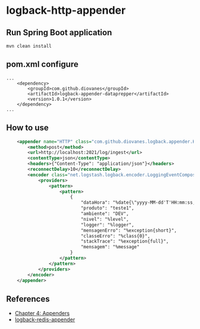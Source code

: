 # logback-http-appender

## Run Spring Boot application
```
mvn clean install
```

## pom.xml configure
```
...
    <dependency>
        <groupId>com.github.diovanes</groupId>
        <artifactId>logback-appender-dataprepper</artifactId>
        <version>1.0.1</version>
    </dependency>
...
```

## How to use

```xml
    <appender name="HTTP" class="com.github.diovanes.logback.appender.HttpJsonAppender">
        <method>post</method>
        <url>http://localhost:2021/log/ingest</url>
        <contentType>json</contentType>
        <headers>{"Content-Type": "application/json"}</headers>
        <reconnectDelay>10</reconnectDelay>
        <encoder class="net.logstash.logback.encoder.LoggingEventCompositeJsonEncoder">
            <providers>
                <pattern>
                    <pattern>
                        {
                            "dataHora": "%date{\"yyyy-MM-dd'T'HH:mm:ss,SSS\", UTC}",
                            "produto": "teste1",
                            "ambiente": "DEV",
                            "nivel": "%level",
                            "logger": "%logger",
                            "mensagenErro": "%exception{short}",
                            "classeErro": "%class{0}",
                            "stackTrace": "%exception{full}",
                            "mensagem": "%message"
                        }
                    </pattern>
                </pattern>
            </providers>
        </encoder>
    </appender>

```

## References

* [Chapter 4: Appenders](http://logback.qos.ch/manual/appenders.html)
* [logback-redis-appender](https://github.com/kmtong/logback-redis-appender)

